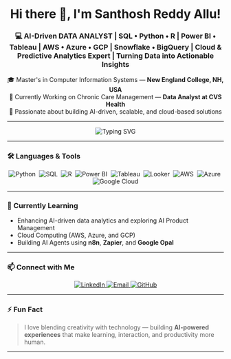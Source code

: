 
<!-- Header -->
<h1 align="center">Hi there 👋, I'm Santhosh Reddy Allu!</h1>
<h3 align="center">💻 AI-Driven DATA ANALYST | SQL • Python • R | Power BI • Tableau | AWS • Azure • GCP | Snowflake • BigQuery | Cloud & Predictive Analytics Expert | Turning Data into Actionable Insights</h3>

<p align="center">
  🎓 Master's in Computer Information Systems — <b>New England College, NH, USA</b> <br/>
  🔭 Currently Working on Chronic Care Management — <b>Data Analyst at CVS Health</b> <br/>
  🚀 Passionate about building AI-driven, scalable, and cloud-based solutions
</p>

---

<!-- Typing Animation -->
<p align="center">
  <img src="https://readme-typing-svg.demolab.com?font=Fira+Code&pause=1000&color=32C2F7&center=true&vCenter=true&width=700&lines=Data+Analyst+%7C+Generative+AI+Enthusiast;Microsoft+Certified;Building+Chatbots+%26+AI+Apps;Learning+CI%2FCD+%26+Cloud+Automation" alt="Typing SVG" />
</p>

---

### 🛠️ Languages & Tools
<p align="center">
  <img alt="Python" src="https://img.shields.io/badge/-Python-3776AB?style=for-the-badge&logo=python&logoColor=white" />&nbsp;
  <img alt="SQL" src="https://img.shields.io/badge/-SQL-4479A1?style=for-the-badge&logo=mysql&logoColor=white" />&nbsp;
  <img alt="R" src="https://img.shields.io/badge/-R-276DC3?style=for-the-badge&logo=r&logoColor=white" />&nbsp;
  <img alt="Power BI" src="https://img.shields.io/badge/-Power%20BI-F2C811?style=for-the-badge&logo=power-bi&logoColor=black" />&nbsp;
  <img alt="Tableau" src="https://img.shields.io/badge/-Tableau-2E8BCF?style=for-the-badge&logo=tableau&logoColor=white" />&nbsp;
  <img alt="Looker" src="https://img.shields.io/badge/-Looker-0F62FE?style=for-the-badge&logo=looker&logoColor=white" />&nbsp;
  <img alt="AWS" src="https://img.shields.io/badge/-AWS-232F3E?style=for-the-badge&logo=amazonaws&logoColor=white" />&nbsp;
  <img alt="Azure" src="https://img.shields.io/badge/-Azure-0078D4?style=for-the-badge&logo=microsoftazure&logoColor=white" />&nbsp;
  <img alt="Google Cloud" src="https://img.shields.io/badge/-Google%20Cloud-4285F4?style=for-the-badge&logo=googlecloud&logoColor=white" />
</p>

---

### 🌱 Currently Learning
- Enhancing AI-driven data analytics and exploring AI Product Management  
- Cloud Computing (AWS, Azure, and GCP)  
- Building AI Agents using **n8n**, **Zapier**, and **Google Opal**

---

### 📫 Connect with Me
<p align="center">
  <a href="https://www.linkedin.com/in/santhosh-allu-899184190/" target="_blank" rel="noopener noreferrer">
    <img src="https://img.shields.io/badge/LinkedIn-0077B5?style=for-the-badge&logo=linkedin&logoColor=white" alt="LinkedIn"/>
  </a>
  <a href="mailto:Santhoshallu1432@gmail.com">
    <img src="https://img.shields.io/badge/Email-D14836?style=for-the-badge&logo=gmail&logoColor=white" alt="Email"/>
  </a>
  <a href="https://github.com/santhoshallu1432-tech" target="_blank" rel="noopener noreferrer">
    <img src="https://img.shields.io/badge/GitHub-181717?style=for-the-badge&logo=github&logoColor=white" alt="GitHub"/>
  </a>
</p>

---

### ⚡ Fun Fact
> I love blending creativity with technology — building **AI-powered experiences** that make learning, interaction, and productivity more human.

---




